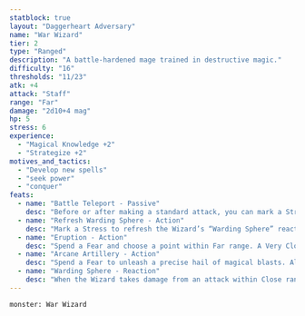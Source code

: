 ```yaml
---
statblock: true
layout: "Daggerheart Adversary"
name: "War Wizard"
tier: 2
type: "Ranged"
description: "A battle-hardened mage trained in destructive magic."
difficulty: "16"
thresholds: "11/23"
atk: +4
attack: "Staff"
range: "Far"
damage: "2d10+4 mag"
hp: 5
stress: 6
experience:
  - "Magical Knowledge +2"
  - "Strategize +2"
motives_and_tactics:
  - "Develop new spells"
  - "seek power"
  - "conquer"
feats:
  - name: "Battle Teleport - Passive"
    desc: "Before or after making a standard attack, you can mark a Stress to teleport to a location within Far range."
  - name: "Refresh Warding Sphere - Action"
    desc: "Mark a Stress to refresh the Wizard’s “Warding Sphere” reaction."
  - name: "Eruption - Action"
    desc: "Spend a Fear and choose a point within Far range. A Very Close area around that point erupts into impassable terrain. All targets within that area must make an Agility Reaction Roll (14). Targets who fail take 2d10 physical damage and are thrown out of the area. Targets who succeed take half damage and aren’t moved."
  - name: "Arcane Artillery - Action"
    desc: "Spend a Fear to unleash a precise hail of magical blasts. All targets in the scene must make an Agility Reaction Roll. Targets who fail take 2d12 magic damage. Targets who succeed take half damage."
  - name: "Warding Sphere - Reaction"
    desc: "When the Wizard takes damage from an attack within Close range, deal 2d6 magic damage to the attacker. This reaction can’t be used again until the Wizard refreshes it with their “Refresh Warding Sphere” action."
---
```


```statblock
monster: War Wizard
```
